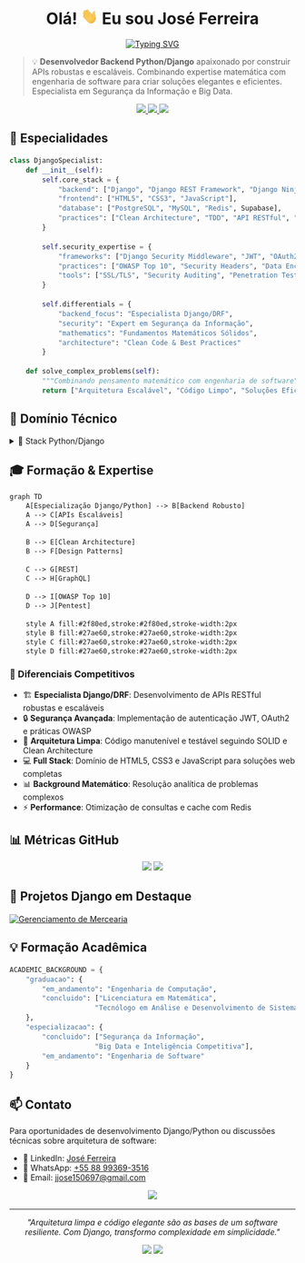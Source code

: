 # <div align="center">Olá! <img src="https://raw.githubusercontent.com/ABSphreak/ABSphreak/master/gifs/Hi.gif" width="30px"> Eu sou José Ferreira</div>

<div align="center">
  <a href="https://git.io/typing-svg">
    <img src="https://readme-typing-svg.demolab.com?font=Fira+Code&weight=600&size=24&pause=1000&color=2F81F7&center=true&vCenter=true&width=435&lines=Django+%26+DRF+Specialist;Python+Backend+Developer;Clean+Architecture+Expert;Secure+Development+Pro" alt="Typing SVG" />
  </a>
</div>

> 💡 **Desenvolvedor Backend Python/Django** apaixonado por construir APIs robustas e escaláveis. Combinando expertise matemática com engenharia de software para criar soluções elegantes e eficientes. Especialista em Segurança da Informação e Big Data.

<div align="center">
  <a href="https://www.linkedin.com/in/josé-ferreira-9a659a242/">
    <img src="https://img.shields.io/badge/LinkedIn-0077B5?style=for-the-badge&logo=linkedin&logoColor=white" />
  </a>
  <a href="https://api.whatsapp.com/send?phone=+5588993693516">
    <img src="https://img.shields.io/badge/WhatsApp-25D366?style=for-the-badge&logo=whatsapp&logoColor=white" />
  </a>
  <a href="mailto:jjose150697@gmail.com">
    <img src="https://img.shields.io/badge/Gmail-D14836?style=for-the-badge&logo=gmail&logoColor=white" />
  </a>
</div>

## 🎯 Especialidades

```python
class DjangoSpecialist:
    def __init__(self):
        self.core_stack = {
            "backend": ["Django", "Django REST Framework", "Django Ninja", "Celery"],
            "frontend": ["HTML5", "CSS3", "JavaScript"],
            "database": ["PostgreSQL", "MySQL", "Redis", Supabase],
            "practices": ["Clean Architecture", "TDD", "API RESTful", "SOLID", "N8N"]
        }
        
        self.security_expertise = {
            "frameworks": ["Django Security Middleware", "JWT", "OAuth2"],
            "practices": ["OWASP Top 10", "Security Headers", "Data Encryption"],
            "tools": ["SSL/TLS", "Security Auditing", "Penetration Testing"]
        }
        
        self.differentials = {
            "backend_focus": "Especialista Django/DRF",
            "security": "Expert em Segurança da Informação",
            "mathematics": "Fundamentos Matemáticos Sólidos",
            "architecture": "Clean Code & Best Practices"
        }
    
    def solve_complex_problems(self):
        """Combinando pensamento matemático com engenharia de software"""
        return ["Arquitetura Escalável", "Código Limpo", "Soluções Eficientes"]
```

## 🚀 Domínio Técnico

<details>
<summary>🐍 Stack Python/Django</summary>

### Backend Expertise
![Python](https://img.shields.io/badge/Python-3776AB?style=for-the-badge&logo=python&logoColor=white)
![Django](https://img.shields.io/badge/Django-092E20?style=for-the-badge&logo=django&logoColor=white)
![DRF](https://img.shields.io/badge/Django_REST_Framework-092E20?style=for-the-badge&logo=django&logoColor=white)
![Celery](https://img.shields.io/badge/Celery-37814A?style=for-the-badge&logo=celery&logoColor=white)

### Frontend & Design
![HTML5](https://img.shields.io/badge/HTML5-E34F26?style=for-the-badge&logo=html5&logoColor=white)
![CSS3](https://img.shields.io/badge/CSS3-1572B6?style=for-the-badge&logo=css3&logoColor=white)
![JavaScript](https://img.shields.io/badge/JavaScript-F7DF1E?style=for-the-badge&logo=javascript&logoColor=black)
![Bootstrap](https://img.shields.io/badge/Bootstrap-563D7C?style=for-the-badge&logo=bootstrap&logoColor=white)

### Banco de Dados
![PostgreSQL](https://img.shields.io/badge/PostgreSQL-316192?style=for-the-badge&logo=postgresql&logoColor=white)
![MySQL](https://img.shields.io/badge/MySQL-00000F?style=for-the-badge&logo=mysql&logoColor=white)
![Redis](https://img.shields.io/badge/Redis-DC382D?style=for-the-badge&logo=redis&logoColor=white)

### DevOps & Ferramentas
![Docker](https://img.shields.io/badge/Docker-2496ED?style=for-the-badge&logo=docker&logoColor=white)
![AWS](https://img.shields.io/badge/AWS-232F3E?style=for-the-badge&logo=amazon-aws&logoColor=white)
![Nginx](https://img.shields.io/badge/Nginx-009639?style=for-the-badge&logo=nginx&logoColor=white)
</details>

## 🎓 Formação & Expertise

```mermaid
graph TD
    A[Especialização Django/Python] --> B[Backend Robusto]
    A --> C[APIs Escaláveis]
    A --> D[Segurança]
    
    B --> E[Clean Architecture]
    B --> F[Design Patterns]
    
    C --> G[REST]
    C --> H[GraphQL]
    
    D --> I[OWASP Top 10]
    D --> J[Pentest]
    
    style A fill:#2f80ed,stroke:#2f80ed,stroke-width:2px
    style B fill:#27ae60,stroke:#27ae60,stroke-width:2px
    style C fill:#27ae60,stroke:#27ae60,stroke-width:2px
    style D fill:#27ae60,stroke:#27ae60,stroke-width:2px
```

### 🌟 Diferenciais Competitivos
- 🏗️ **Especialista Django/DRF**: Desenvolvimento de APIs RESTful robustas e escaláveis
- 🔒 **Segurança Avançada**: Implementação de autenticação JWT, OAuth2 e práticas OWASP
- 🎯 **Arquitetura Limpa**: Código manutenível e testável seguindo SOLID e Clean Architecture
- 💻 **Full Stack**: Domínio de HTML5, CSS3 e JavaScript para soluções web completas
- 📊 **Background Matemático**: Resolução analítica de problemas complexos
- ⚡ **Performance**: Otimização de consultas e cache com Redis

## 📊 Métricas GitHub

<div align="center">
  <img height="180em" src="https://github-readme-stats.vercel.app/api?username=josejfs&show_icons=true&theme=tokyonight&include_all_commits=true&count_private=true&hide_border=true"/>
  <img height="180em" src="https://github-readme-stats.vercel.app/api/top-langs/?username=josejfs&layout=compact&langs_count=7&theme=tokyonight&hide_border=true"/>
</div>

## 🎯 Projetos Django em Destaque
  <a href="https://github.com/josejfs/PYTHON/tree/main/GERENCIAMENTO_DE_MERCEARIA">
      <img align="center" src="https://github-readme-stats.vercel.app/api/pin/?username=josejfs&repo=PYTHON&theme=tokyonight" alt="Gerenciamento de Mercearia" />
  </a>
</div>

## 💡 Formação Acadêmica

```python
ACADEMIC_BACKGROUND = {
    "graduacao": {
        "em_andamento": "Engenharia de Computação",
        "concluido": ["Licenciatura em Matemática", 
                     "Tecnólogo em Análise e Desenvolvimento de Sistemas"]
    },
    "especializacao": {
        "concluido": ["Segurança da Informação",
                     "Big Data e Inteligência Competitiva"],
        "em_andamento": "Engenharia de Software"
    }
}
```

## 📫 Contato

Para oportunidades de desenvolvimento Django/Python ou discussões técnicas sobre arquitetura de software:

- 💼 LinkedIn: [José Ferreira](https://www.linkedin.com/in/josé-ferreira-9a659a242/)
- 📱 WhatsApp: [+55 88 99369-3516](https://api.whatsapp.com/send?phone=+5588993693516)
- 📧 Email: [jjose150697@gmail.com](mailto:jjose150697@gmail.com)

<div align="center">
  <img src="https://github-readme-streak-stats.herokuapp.com/?user=josejfs&theme=tokyonight&hide_border=true"/>
</div>

---
<p align="center">
  <i>"Arquitetura limpa e código elegante são as bases de um software resiliente. Com Django, transformo complexidade em simplicidade."</i>
</p>

<div align="center">
  <img src="https://forthebadge.com/images/badges/built-with-love.svg" />
  <img src="https://forthebadge.com/images/badges/made-with-python.svg" />
</div>
